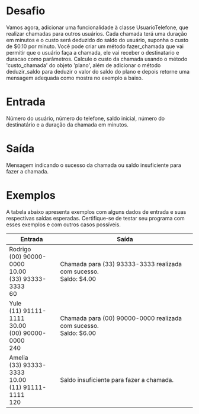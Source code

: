 # Desafio
Vamos agora, adicionar uma funcionalidade à classe UsuarioTelefone, que realizar chamadas para outros usuários. 
Cada chamada terá uma duração em minutos e o custo será deduzido do saldo do usuário, suponha o custo de $0.10 por minuto. 
Você pode criar um método fazer_chamada que vai permitir que o usuário faça a chamada, ele vai receber o destinatario e duracao como parâmetros. 
Calcule o custo da chamada usando o método 'custo_chamada' do objeto 'plano', além de adicionar o método deduzir_saldo para 
deduzir o valor do saldo do plano e depois retorne uma mensagem adequada como mostra no exemplo a baixo.

# Entrada
Número do usuário, número do telefone, saldo inicial, número do destinatário e a duração da chamada em minutos.

# Saída
Mensagem indicando o sucesso da chamada ou saldo insuficiente para fazer a chamada.

# Exemplos
A tabela abaixo apresenta exemplos com alguns dados de entrada e suas respectivas saídas esperadas. 
Certifique-se de testar seu programa com esses exemplos e com outros casos possíveis.

| Entrada	| Saída |
| - | - |
| Rodrigo <br/> (00) 90000-0000 <br/> 10.00 <br/> (33) 93333-3333 <br/>	60 | Chamada para (33) 93333-3333 realizada com sucesso. <br/> Saldo: $4.00 |
| Yule <br/> (11) 91111-1111 <br/> 30.00 <br/> (00) 90000-0000 <br/>	240 | Chamada para (00) 90000-0000 realizada com sucesso. <br/> Saldo: $6.00 |
| Amelia <br/> (33) 93333-3333 <br/> 10.00 <br/> (11) 91111-1111 <br/>	120 | Saldo insuficiente para fazer a chamada. |

